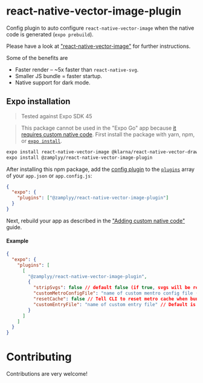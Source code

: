 # react-native-vector-image-plugin

Config plugin to auto configure `react-native-vector-image` when the native code is generated (`expo prebuild`).


Please have a look at ["react-native-vector-image"](https://github.com/oblador/react-native-vector-image) for further instructions.

Some of the benefits are 

- Faster render – ~5x faster than `react-native-svg`.
- Smaller JS bundle = faster startup.
- Native support for dark mode.

## Expo installation

> Tested against Expo SDK 45

> This package cannot be used in the "Expo Go" app because [it requires custom native code](https://docs.expo.io/workflow/customizing/).
> First install the package with yarn, npm, or [`expo install`](https://docs.expo.io/workflow/expo-cli/#expo-install).

```sh
expo install react-native-vector-image @klarna/react-native-vector-drawable
expo install @zamplyy/react-native-vector-image-plugin
```

After installing this npm package, add the [config plugin](https://docs.expo.io/guides/config-plugins/) to the [`plugins`](https://docs.expo.io/versions/latest/config/app/#plugins) array of your `app.json` or `app.config.js`:

```json
{
  "expo": {
    "plugins": ["@zamplyy/react-native-vector-image-plugin"]
  }
}
```

Next, rebuild your app as described in the ["Adding custom native code"](https://docs.expo.io/workflow/customizing/) guide.

#### Example

```json
{
  "expo": {
    "plugins": [
      [
        "@zamplyy/react-native-vector-image-plugin",
        {
          "stripSvgs": false // default false (if true, svgs will be removed from bundle. expo-updates package crashes when svgs it expects in the bundle are not there)
          "customMetroConfigFile": "name of custom mentro config file (default is metro.config.js)",
          "resetCache": false // Tell CLI to reset metro cache when bundling svgs (default false),
          "customEntryFile": "name of custom entry file" // Default is index.js
        }
      ]
    ]
  }
}
```

# Contributing

Contributions are very welcome!
